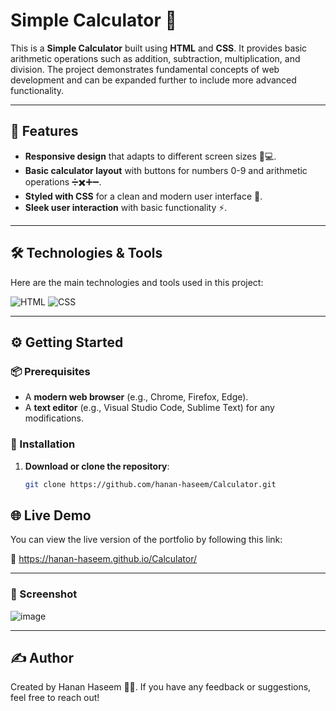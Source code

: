 # Simple Calculator 🧮

This is a **Simple Calculator** built using **HTML** and  **CSS**. It provides basic arithmetic operations such as addition, subtraction, multiplication, and division. The project demonstrates fundamental concepts of web development and can be expanded further to include more advanced functionality.

---

## 🚀 Features

- **Responsive design** that adapts to different screen sizes 📱💻.
- **Basic calculator layout** with buttons for numbers 0-9 and arithmetic operations ➗✖️➕➖.
- **Styled with CSS** for a clean and modern user interface 🎨.
- **Sleek user interaction** with basic functionality ⚡.

---

## 🛠️ Technologies & Tools

Here are the main technologies and tools used in this project:

![HTML](https://img.shields.io/badge/-HTML-000?style=for-the-badge&logo=html5)
![CSS](https://img.shields.io/badge/-CSS-000?style=for-the-badge&logo=css3)

---

## ⚙️ Getting Started

### 📦 Prerequisites

- A **modern web browser** (e.g., Chrome, Firefox, Edge).
- A **text editor** (e.g., Visual Studio Code, Sublime Text) for any modifications.

### 🔧 Installation

1. **Download or clone the repository**:

   ```bash
   git clone https://github.com/hanan-haseem/Calculator.git

## 🌐 Live Demo
You can view the live version of the portfolio by following this link:

🔗 https://hanan-haseem.github.io/Calculator/

---

### 📸 Screenshot
![image](https://github.com/user-attachments/assets/b383e96d-2d35-4a02-a2bf-b37fca0911f1)


---

## ✍️ Author
Created by Hanan Haseem 👨‍💻. If you have any feedback or suggestions, feel free to reach out!
